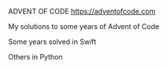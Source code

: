 ADVENT OF CODE
https://adventofcode.com

My solutions to some years of Advent of Code

Some years solved in Swift

Others in Python
